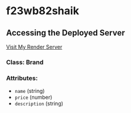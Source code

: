 # f23wb82shaik

## Accessing the Deployed Server

[Visit My Render Server](https://f23wb82shaik.onrender.com/)

### Class: Brand


### Attributes:
- `name` (string)
- `price` (number)
- `description` (string)
